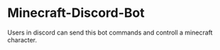 # Minecraft-Discord-Bot
Users in discord can send this bot commands and controll a minecraft character.
